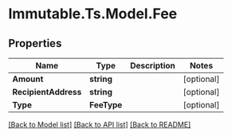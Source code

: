 # Immutable.Ts.Model.Fee

## Properties

Name | Type | Description | Notes
------------ | ------------- | ------------- | -------------
**Amount** | **string** |  | [optional] 
**RecipientAddress** | **string** |  | [optional] 
**Type** | **FeeType** |  | [optional] 

[[Back to Model list]](../README.md#documentation-for-models) [[Back to API list]](../README.md#documentation-for-api-endpoints) [[Back to README]](../README.md)

